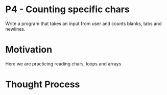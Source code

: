 # P4 - Counting specific chars 
Write a program that takes an input from user and counts blanks, tabs and newlines.


# Motivation
Here we are practicing reading chars, loops and arrays

# Thought Process
